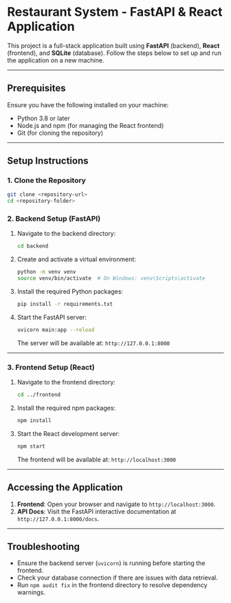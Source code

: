 #  Restaurant System - FastAPI & React Application

This project is a full-stack application built using **FastAPI** (backend), **React** (frontend), and **SQLite** (database). Follow the steps below to set up and run the application on a new machine.

---

## Prerequisites

Ensure you have the following installed on your machine:
- Python 3.8 or later
- Node.js and npm (for managing the React frontend)
- Git (for cloning the repository)

---

## Setup Instructions

### 1. Clone the Repository
```bash
git clone <repository-url>
cd <repository-folder>
```

### 2. Backend Setup (FastAPI)
1. Navigate to the backend directory:
   ```bash
   cd backend
   ```

2. Create and activate a virtual environment:
   ```bash
   python -m venv venv
   source venv/bin/activate  # On Windows: venv\Scripts\activate
   ```

3. Install the required Python packages:
   ```bash
   pip install -r requirements.txt
   ```

4. Start the FastAPI server:
   ```bash
   uvicorn main:app --reload
   ```

   The server will be available at: `http://127.0.0.1:8000`

---

### 3. Frontend Setup (React)
1. Navigate to the frontend directory:
   ```bash
   cd ../frontend
   ```

2. Install the required npm packages:
   ```bash
   npm install
   ```

3. Start the React development server:
   ```bash
   npm start
   ```

   The frontend will be available at: `http://localhost:3000`

---

## Accessing the Application
1. **Frontend**: Open your browser and navigate to `http://localhost:3000`.
2. **API Docs**: Visit the FastAPI interactive documentation at `http://127.0.0.1:8000/docs`.

---

## Troubleshooting
- Ensure the backend server (`uvicorn`) is running before starting the frontend.
- Check your database connection if there are issues with data retrieval.
- Run `npm audit fix` in the frontend directory to resolve dependency warnings.

